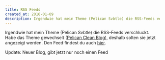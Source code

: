 ```yaml
---
title: RSS Feeds
created_at: 2016-01-09
description: Irgendwie hat mein Theme (Pelican Svbtle) die RSS-Feeds verschluckt. Habe das Theme gewechselt, deshalb solten sie jetzt angezeigt werden.
---
```

Irgendwie hat mein Theme (Pelican Svbtle) die RSS-Feeds verschluckt. Habe das Theme gewechselt ([Pelican Clean Blog](https://github.com/gilsondev/pelican-clean-blog)), deshalb solten sie jetzt angezeigt werden. Den Feed findest du auch [hier](<%= relative_path_to("/feed.xml") %>).

Update: Neuer Blog, gibt jetzt nur noch einen Feed